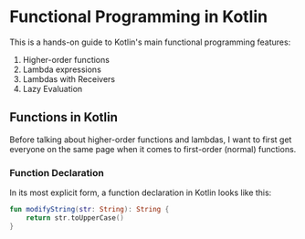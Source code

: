 # Functional Programming in Kotlin

This is a hands-on guide to Kotlin's main functional programming features:

1. Higher-order functions
1. Lambda expressions
1. Lambdas with Receivers
1. Lazy Evaluation


## Functions in Kotlin

Before talking about higher-order functions and lambdas, I want to first get everyone on the same page when it comes to first-order (normal) functions.


### Function Declaration

In its most explicit form, a function declaration in Kotlin looks like this:

```kotlin runnable
fun modifyString(str: String): String {
    return str.toUpperCase()
}
```


